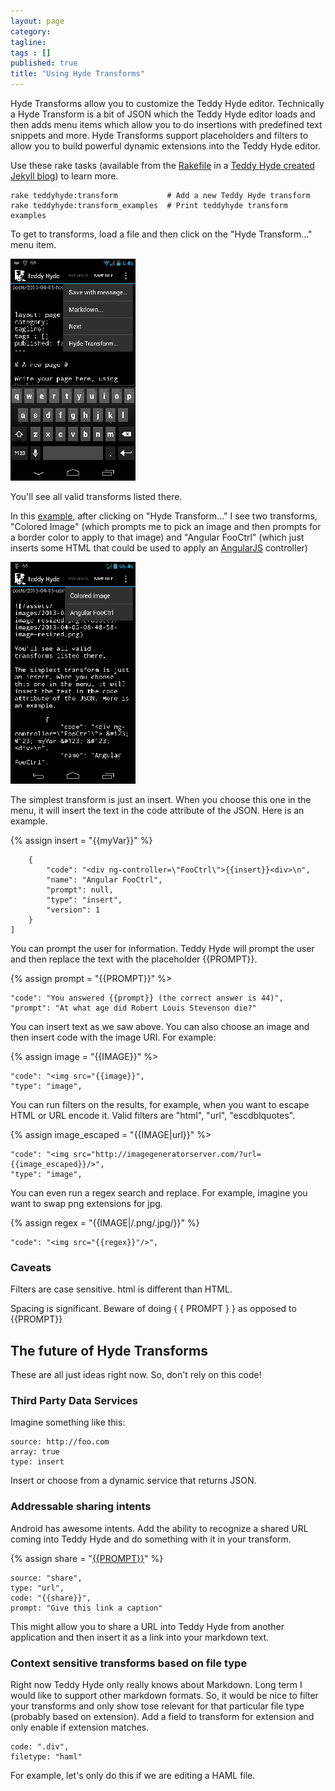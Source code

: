 ```yaml
---
layout: page
category: 
tagline: 
tags : [] 
published: true
title: "Using Hyde Transforms"
---
```


Hyde Transforms allow you to customize the Teddy Hyde editor. Technically a Hyde Transform is a bit of JSON which the Teddy Hyde editor loads and then adds menu items which allow you to do insertions with predefined text snippets and more. Hyde Transforms support placeholders and filters to allow you to build powerful dynamic extensions into the Teddy Hyde editor.

Use these rake tasks (available from the [Rakefile](https://github.com/xrd/blog.teddyhyde.com/blob/gh-pages/Rakefile) in a [Teddy Hyde created Jekyll blog](https://teddyhyde.com)) to learn more.

    rake teddyhyde:transform           # Add a new Teddy Hyde transform
    rake teddyhyde:transform_examples  # Print teddyhyde transform examples

To get to transforms, load a file and then click on the "Hyde Transform..." menu item. 

![/assets/images/2013-04-05-08-48-58-image-resized.png](/assets/images/2013-04-05-08-48-58-image-resized.png)

You'll see all valid transforms listed there.

In this [example](https://github.com/xrd/blog.teddyhyde.com/blob/gh-pages/_hyde/transforms.json), after clicking on "Hyde Transform..." I see two transforms, "Colored Image" (which prompts me to pick an image and then prompts for a border color to apply to that image) and "Angular FooCtrl" (which just inserts some HTML that could be used to apply an [AngularJS](http://angularjs.org) controller)

![/assets/images/2013-05-08-06-53-26-image-resized.png](/assets/images/2013-05-08-06-53-26-image-resized.png)

The simplest transform is just an insert. When you choose this one in the menu, it will insert the text in the code attribute of the JSON. Here is an example.

{% assign insert = "{{myVar}}" %}

        {
            "code": "<div ng-controller=\"FooCtrl\">{{insert}}<div>\n", 
            "name": "Angular FooCtrl", 
            "prompt": null, 
            "type": "insert", 
            "version": 1
        }
    ]

You can prompt the user for information. Teddy Hyde will prompt the user and then replace the text with the placeholder &#123;&#123;PROMPT&#125;&#125;.

{% assign prompt = "{{PROMPT}}" %>

    "code": "You answered {{prompt}} (the correct answer is 44)",
    "prompt": "At what age did Robert Louis Stevenson die?"

You can insert text as we saw above. You can also choose an image and then insert code with the image URI. For example:

{% assign image = "{{IMAGE}}" %>

    "code": "<img src="{{image}}",
    "type": "image", 

You can run filters on the results, for example, when you want to escape HTML or URL encode it. Valid filters are "html", "url", "escdblquotes".

{% assign image_escaped = "{{IMAGE|url}}" %>

    "code": "<img src="http://imagegeneratorserver.com/?url={{image_escaped}}/>",
    "type": "image", 

You can even run a regex search and replace. For example, imagine you want to swap png extensions for jpg.

{% assign regex = "{{IMAGE|/\.png/\.jpg/}}" %}

    "code": "<img src="{{regex}}"/>",

### Caveats ###

Filters are case sensitive. html is different than HTML.

Spacing is significant. Beware of doing &#123; &#123; PROMPT
&#125; &#125; as opposed to 
&#123;&#123;PROMPT&#125;&#125;

## The future of Hyde Transforms ##

These are all just ideas right now. So, don't rely on this code!

### Third Party Data Services

Imagine something like this:

    source: http://foo.com
    array: true
    type: insert

Insert or choose from a dynamic service that returns JSON.

### Addressable sharing intents

Android has awesome intents. Add the ability to recognize a shared URL coming into Teddy Hyde and do something with it in your transform.

{% assign share = "[{{PROMPT}}]({{URL}})" %}

    source: "share",
    type: "url",
    code: "{{share}}",
    prompt: "Give this link a caption"

This might allow you to share a URL into Teddy Hyde from another application and then insert it as a link into your markdown text.

### Context sensitive transforms based on file type

Right now Teddy Hyde only really knows about Markdown. Long term I would like to support other markdown formats. So, it would be nice to filter
your transforms and only show tose relevant for that particular file type (probably based on extension). 
Add a field to transform for extension and only enable if extension matches.

    code: ".div",
    filetype: "haml"

For example, let's only do this if we are editing a HAML file.
